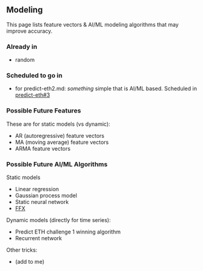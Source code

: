 ## Modeling

This page lists feature vectors & AI/ML modeling algorithms that may improve accuracy.

### Already in
- random

### Scheduled to go in

- for predict-eth2.md: _something_ simple that is AI/ML based. Scheduled in [predict-eth#3](https://github.com/oceanprotocol/predict-eth/issues/3)

### Possible Future Features

These are for static models (vs dynamic):
 
- AR (autoregressive) feature vectors
- MA (moving average) feature vectors
- ARMA feature vectors

### Possible Future AI/ML Algorithms

Static models
- Linear regression
- Gaussian process model
- Static neural network
- [FFX](http://www.trent.st/ffx/) 

Dynamic models (directly for time series):

- Predict ETH challenge 1 winning algorithm
- Recurrent network

Other tricks:
- (add to me)

